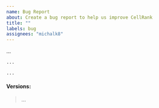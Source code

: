 ```yaml
---
name: Bug Report
about: Create a bug report to help us improve CellRank
title: ""
labels: bug
assignees: "michalk8"
---
```


<!-- Please give a clear and concise description of the bug: -->
...

<!-- Put a minimal reproducible example in the block below: -->
```python
...
```

<!-- Put your error output in the block below (if applicable, else delete the block): -->
```pytb
...
```

#### Versions:
<!-- Output of cellrank.logging.print_versions() -->
> ...
